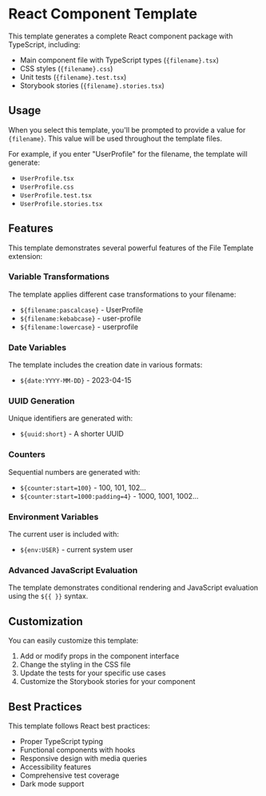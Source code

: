 # React Component Template

This template generates a complete React component package with TypeScript, including:

-   Main component file with TypeScript types (`{filename}.tsx`)
-   CSS styles (`{filename}.css`)
-   Unit tests (`{filename}.test.tsx`)
-   Storybook stories (`{filename}.stories.tsx`)

## Usage

When you select this template, you'll be prompted to provide a value for `{filename}`.
This value will be used throughout the template files.

For example, if you enter "UserProfile" for the filename, the template will generate:

-   `UserProfile.tsx`
-   `UserProfile.css`
-   `UserProfile.test.tsx`
-   `UserProfile.stories.tsx`

## Features

This template demonstrates several powerful features of the File Template extension:

### Variable Transformations

The template applies different case transformations to your filename:

-   `${filename:pascalcase}` - UserProfile
-   `${filename:kebabcase}` - user-profile
-   `${filename:lowercase}` - userprofile

### Date Variables

The template includes the creation date in various formats:

-   `${date:YYYY-MM-DD}` - 2023-04-15

### UUID Generation

Unique identifiers are generated with:

-   `${uuid:short}` - A shorter UUID

### Counters

Sequential numbers are generated with:

-   `${counter:start=100}` - 100, 101, 102...
-   `${counter:start=1000:padding=4}` - 1000, 1001, 1002...

### Environment Variables

The current user is included with:

-   `${env:USER}` - current system user

### Advanced JavaScript Evaluation

The template demonstrates conditional rendering and JavaScript evaluation using the `${{ }}` syntax.

## Customization

You can easily customize this template:

1. Add or modify props in the component interface
2. Change the styling in the CSS file
3. Update the tests for your specific use cases
4. Customize the Storybook stories for your component

## Best Practices

This template follows React best practices:

-   Proper TypeScript typing
-   Functional components with hooks
-   Responsive design with media queries
-   Accessibility features
-   Comprehensive test coverage
-   Dark mode support
